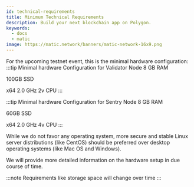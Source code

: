 ```yaml
---
id: technical-requirements
title: Minimum Technical Requirements
description: Build your next blockchain app on Polygon.
keywords:
  - docs
  - matic
image: https://matic.network/banners/matic-network-16x9.png 
---
```


For the upcoming testnet event, this is the minimal hardware configuration:
:::tip Minimal hardware Configuration for Validator Node
8 GB RAM 

100GB SSD

x64 2.0 GHz 2v CPU
:::

:::tip Minimal hardware Configuration for Sentry Node
8 GB RAM 

60GB SSD

x64 2.0 GHz 4v CPU
:::


While we do not favor any operating system, more secure and stable Linux server distributions (like CentOS) should be preferred over desktop operating systems (like Mac OS and Windows).

We will provide more detailed information on the hardware setup in due course of time.

:::note
Requirements like storage space will change over time
:::
